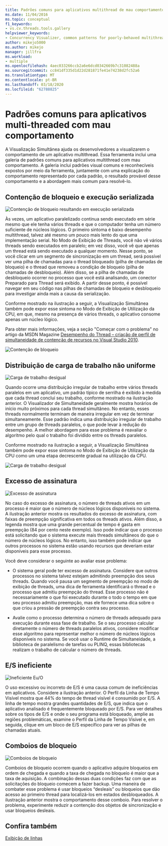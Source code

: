 ```yaml
---
title: Padrões comuns para aplicativos multithread de mau comportamento | Microsoft Docs
ms.date: 11/04/2016
ms.topic: conceptual
f1_keywords:
- vs.cv.threads.tools.gallery
helpviewer_keywords:
- Concurrency Visualizer, common patterns for poorly-behaved multithreaded applications
author: mikejo5000
ms.author: mikejo
manager: jillfra
ms.workload:
- multiple
ms.openlocfilehash: 4aec033266ccb2a6e6dcd0342669b7c31082488a
ms.sourcegitcommit: cc841df335d1d22d281871fe41e74238d2fc52a6
ms.translationtype: MT
ms.contentlocale: pt-BR
ms.lasthandoff: 03/18/2020
ms.locfileid: "62788825"
---
```

# <a name="common-patterns-for-poorly-behaved-multithreaded-applications"></a>Padrões comuns para aplicativos multi-threaded com mau comportamento

A Visualização Simultânea ajuda os desenvolvedores a visualizarem o comportamento de um aplicativo multithread. Essa ferramenta inclui uma galeria de padrões comuns para aplicativos multithread com mau comportamento. A galeria inclui padrões visual comuns e reconhecíveis expostos por meio da ferramenta, juntamente com uma explicação do comportamento representado por cada padrão, o resultado provável desse comportamento e a abordagem mais comum para resolvê-lo.

## <a name="lock-contention-and-serialized-execution"></a>Contenção de bloqueio e execução serializada

![Contenção de bloqueio resultando em execução serializada](../profiling/media/lockcontention_serialized.png "LockContention_Serialized")

Às vezes, um aplicativo paralelizado continua sendo executado em série mesmo que ele tenha vários threads e que o computador tenha um número suficiente de núcleos lógicos. O primeiro sintoma é baixo desempenho multithread, talvez até mesmo um pouco mais lento do que uma implementação serial. No Modo de Exibição de Threads, você não vê vários threads sendo executados em paralelo; em vez disso, você vê que apenas um thread está sendo executado a qualquer momento. Nesse ponto, se você clicar em um segmento de sincronização em um thread, será possível ver uma pilha de chamadas para o thread bloqueado (pilha de chamadas de bloqueio) e o thread que removeu a condição de bloqueio (pilha de chamadas de desbloqueio). Além disso, se a pilha de chamadas de desbloqueio ocorrer no processo que você está analisando, um conector Preparado para Thread será exibido. A partir desse ponto, é possível navegar em seu código nas pilhas de chamadas de bloqueio e desbloqueio para investigar ainda mais a causa da serialização.

Conforme mostrado na ilustração a seguir, a Visualização Simultânea também pode expor esse sintoma no Modo de Exibição de Utilização da CPU, em que, mesmo na presença de vários threads, o aplicativo consome apenas um núcleo lógico.

Para obter mais informações, veja a seção "Começar com o problema" no artigo da MSDN Magazine [Desempenho do Thread – criação de perfil de simultaneidade de contenção de recursos no Visual Studio 2010](https://msdn.microsoft.com/magazine/ff714587.aspx).

![Contenção de bloqueio](../profiling/media/lockcontention_2.png "LockContention_2")

## <a name="uneven-workload-distribution"></a>Distribuição de carga de trabalho não uniforme

![Carga de trabalho desigual](../profiling/media/unevenworkload_1.png "UnevenWorkLoad_1")

Quando ocorre uma distribuição irregular de trabalho entre vários threads paralelos em um aplicativo, um padrão típico de serrilha é exibido à medida que cada thread conclui seu trabalho, conforme mostrado na ilustração anterior. O Visualizador de Simultaneidade geralmente mostra horários de início muito próximos para cada thread simultâneo. No entanto, esses threads normalmente terminam de maneira irregular em vez de terminar simultaneamente. Esse padrão indica uma distribuição irregular de trabalho entre um grupo de threads paralelos, o que pode levar à redução do desempenho. A melhor abordagem para esse problema é reavaliar o algoritmo pelo qual o trabalho foi dividido entre os threads paralelos.

Conforme mostrado na ilustração a seguir, a Visualização Simultânea também pode expor esse sintoma no Modo de Exibição de Utilização da CPU como um uma etapa decrescente gradual na utilização da CPU.

![Carga de trabalho desigual](../profiling/media/unevenworkload_2.png "UnevenWorkload_2")

## <a name="oversubscription"></a>Excesso de assinatura

![Excesso de assinatura](../profiling/media/oversubscription.png "Excesso de assinatura")

No caso do excesso de assinatura, o número de threads ativos em um processo é maior que o número de núcleos lógicos disponíveis no sistema. A ilustração anterior mostra os resultados do excesso de assinatura, com faixas de preempção significativa em todos os threads ativos. Além disso, a legenda mostra que uma grande percentual de tempo é gasta em preempção (84 por cento neste exemplo). Isso pode indicar que o processo está solicitando que o sistema execute mais threads simultâneos do que o número de núcleos lógicos. No entanto, isso também pode indicar que outros processos no sistema estão usando recursos que deveriam estar disponíveis para esse processo.

Você deve considerar o seguinte ao avaliar esse problema:

- O sistema geral pode ter excesso de assinatura. Considere que outros processos no sistema talvez estejam admitindo preempção dos seus threads. Quando você pausa um segmento de preempção no modo de exibição de threads, uma dica de ferramenta identificará o thread e o processo que admitiu preempção do thread. Esse processo não é necessariamente o que foi executado durante o todo o tempo em que seu processo admitiu preempção, mas ele fornece uma dica sobre o que criou a pressão de preempção contra seu processo.

- Avalie como o processo determina o número de threads adequado para execução durante essa fase de trabalho. Se o seu processo calcular diretamente o número de threads paralelos ativos, considere modificar esse algoritmo para representar melhor o número de núcleos lógicos disponíveis no sistema. Se você usar o Runtime de Simultaneidade, a biblioteca de paralelismo de tarefas ou PLINQ, essas bibliotecas realizam o trabalho de calcular o número de threads.

## <a name="inefficient-io"></a>E/S ineficiente

![Ineficiente Eu&#47;O](../profiling/media/inefficient_io.png "Inefficient_IO")

O uso excessivo ou incorreto de E/S é uma causa comum de ineficiências em aplicativos. Considere a ilustração anterior. O Perfil da Linha de Tempo Visível mostra que 44% do tempo de thread visível é consumido por E/S. A linha de tempo mostra grandes quantidades de E/S, que indica que o aplicativo analisado é frequentemente bloqueado por E/S. Para ver detalhes sobre os tipos de E/S e onde o seu programa está bloqueado, amplie as regiões problemáticas, examine o Perfil da Linha de Tempo Visível e, em seguida, clique em um bloco de E/S específico para ver as pilhas de chamadas atuais.

## <a name="lock-convoys"></a>Comboios de bloqueio

![Comboios de bloqueio](../profiling/media/lock_convoys.png "Lock_Convoys")

Comboios de bloqueio ocorrem quando o aplicativo adquire bloqueios em ordem de chegada e quando a taxa de chegada no bloqueio é maior que a taxa de aquisição. A combinação dessas duas condições faz com que as solicitações do bloqueio comecem a fazer backup. Uma maneira de combater esse problema é usar bloqueios “desleais” ou bloqueios que dão acesso ao primeiro thread para localizá-los em estados desbloqueados. A ilustração anterior mostra o comportamento desse comboio. Para resolver o problema, experimente reduzir a contenção dos objetos de sincronização e usar bloqueios desleais.

## <a name="see-also"></a>Confira também

[Exibição de linhas](../profiling/threads-view-parallel-performance.md)